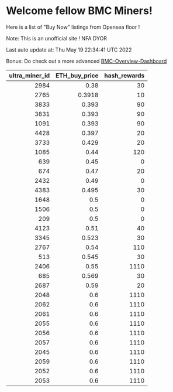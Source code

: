 # Welcome fellow BMC Miners!
Here is a list of "Buy Now" listings from Opensea floor !

Note: This is an unofficial site ! NFA DYOR

Last auto update at: Thu May 19 22:34:41 UTC 2022

Bonus: Do check out a more advanced [BMC-Overview-Dashboard](https://dune.com/defifunk/BMC-Overview-Dashboard)


|   ultra_miner_id |   ETH_buy_price |   hash_rewards |
|-----------------:|----------------:|---------------:|
|             2984 |          0.38   |             30 |
|             2765 |          0.3918 |             10 |
|             3833 |          0.393  |             90 |
|             3831 |          0.393  |             90 |
|             1091 |          0.393  |             90 |
|             4428 |          0.397  |             20 |
|             3733 |          0.429  |             20 |
|             1085 |          0.44   |            120 |
|              639 |          0.45   |              0 |
|              674 |          0.47   |             20 |
|             2432 |          0.49   |              0 |
|             4383 |          0.495  |             30 |
|             1648 |          0.5    |              0 |
|             1506 |          0.5    |              0 |
|              209 |          0.5    |              0 |
|             4123 |          0.51   |             40 |
|             3345 |          0.523  |             30 |
|             2767 |          0.54   |            110 |
|              513 |          0.545  |             30 |
|             2406 |          0.55   |           1110 |
|              685 |          0.569  |             30 |
|             2687 |          0.59   |             20 |
|             2048 |          0.6    |           1110 |
|             2062 |          0.6    |           1110 |
|             2061 |          0.6    |           1110 |
|             2055 |          0.6    |           1110 |
|             2056 |          0.6    |           1110 |
|             2057 |          0.6    |           1110 |
|             2045 |          0.6    |           1110 |
|             2059 |          0.6    |           1110 |
|             2052 |          0.6    |           1110 |
|             2053 |          0.6    |           1110 |